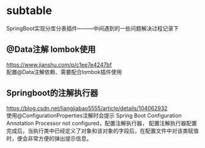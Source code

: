 # subtable
SpringBoot实现分库分表插件———中间遇到的一些问题解决过程记录下

## @Data注解 lombok使用
https://www.jianshu.com/p/c1ee7e4247bf  
配置@Data注解依赖、需要配合lombok插件使用
## Springboot的注解执行器
https://blog.csdn.net/liangjiabao5555/article/details/104062932  
使用@ConfigurationProperties注解时会提示 Spring Boot Configuration Annotation Processor not configured，配置注解执行器，
配置注解执行器配置完成后，当执行类中已经定义了对象和该对象的字段后，在配置文件中对该类赋值时，便会非常方便的弹出提示信息。
